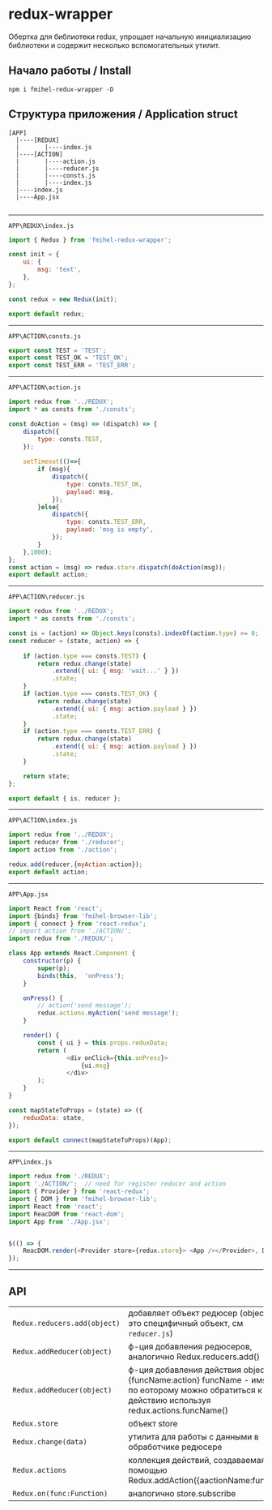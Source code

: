 # redux-wrapper
Обертка для библиотеки redux, упрощает 
начальную инициализацию библиотеки и содержит несколько вспомогательных
утилит.

## Начало работы / Install

`npm i fmihel-redux-wrapper -D`

## Структура приложения / Application struct
```
[APP]
  |----[REDUX]
  |       |----index.js
  |----[ACTION]
  |       |----action.js
  |       |----reducer.js
  |       |----consts.js
  |       |----index.js      
  |----index.js
  |----App.jsx
  
```
---------------------------------------------------
``APP\REDUX\index.js``
```javascript
import { Redux } from 'fmihel-redux-wrapper';

const init = {
    ui: {
        msg: 'text',
    },
};

const redux = new Redux(init);

export default redux;
```
---------------------------------------------------
``APP\ACTION\consts.js``

```javascript
export const TEST = 'TEST';
export const TEST_OK = 'TEST_OK';
export const TEST_ERR = 'TEST_ERR';

```
---------------------------------------------------
``APP\ACTION\action.js``
```javascript
import redux from '../REDUX';
import * as consts from './consts';

const doAction = (msg) => (dispatch) => {
    dispatch({
        type: consts.TEST,
    });
    
    setTimeout(()=>{
        if (msg){
            dispatch({
                type: consts.TEST_OK,
                payload: msg,
            });
        }else{
            dispatch({
                type: consts.TEST_ERR,
                payload: 'msg is empty',
            });
        }
    },1000);
};
const action = (msg) => redux.store.dispatch(doAction(msg));
export default action;
```
---------------------------------------------------
``APP\ACTION\reducer.js``
```javascript
import redux from '../REDUX';
import * as consts from './consts';

const is = (action) => Object.keys(consts).indexOf(action.type) >= 0;
const reducer = (state, action) => {
    
    if (action.type === consts.TEST) {
        return redux.change(state)
            .extend({ ui: { msg: 'wait...' } })
            .state;
    }
    if (action.type === consts.TEST_OK) {
        return redux.change(state)
            .extend({ ui: { msg: action.payload } })
            .state;
    }
    if (action.type === consts.TEST_ERR) {
        return redux.change(state)
            .extend({ ui: { msg: action.payload } })
            .state;
    }

    return state;
};

export default { is, reducer };

```
---------------------------------------------------
``APP\ACTION\index.js``
```javascript
import redux from '../REDUX';
import reducer from './reducer';
import action from './action';

redux.add(reducer,{myAction:action});
export default action;

```
---------------------------------------------------
``APP\App.jsx``
```javascript
import React from 'react';
import {binds} from 'fmihel-browser-lib';
import { connect } from 'react-redux';
// import action from './ACTION/';
import redux from './REDUX/';

class App extends React.Component {
    constructor(p) {
        super(p);
        binds(this,  'onPress');
    }

    onPress() {
        // action('send message');
        redux.actions.myAction('send message');
    }

    render() {
        const { ui } = this.props.reduxData;
        return (
                <div onClick={this.onPress}>
                    {ui.msg}
                </div>
        );
    }
}

const mapStateToProps = (state) => ({
    reduxData: state,
});

export default connect(mapStateToProps)(App);

```
---------------------------------------------------
``APP\index.js``
```javascript
import redux from './REDUX';
import './ACTION/';  // need for register reducer and action
import { Provider } from 'react-redux';
import { DOM } from 'fmihel-browser-lib';
import React from 'react';
import ReacDOM from 'react-dom';
import App from './App.jsx';


$(() => {
    ReacDOM.render(<Provider store={redux.store}> <App /></Provider>, DOM('#app'));
});
```
----
## API
|||
|----|----|
|`Redux.reducers.add(object)`| добавляет объект редюсер (object это специфичный объект, см    `reducer.js`)|
|`Redux.addReducer(object)`| ф-ция добавления редюсеров, аналогично Redux.reducers.add()|
|`Redux.addReducer(object)`| ф-ция добавления действия object = {funcName:action} funcName - имя по еоторому можно обратиться к действию используя redux.actions.funcName()| 
|`Redux.store`|объект store| 
|`Redux.change(data)`|утилита для работы с данными в обработчике редюсере|
|`Redux.actions`| коллекция действий, создаваемая с помощью Redux.addAction({aactionName:func})|
|`Redux.on(func:Function)`|аналогично store.subscribe|